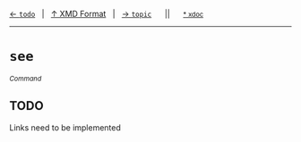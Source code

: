 [&#8592; `todo`](xmd-format--todo.md)&nbsp;&nbsp;&nbsp;|&nbsp;&nbsp;&nbsp;[&#8593; XMD Format](xmd-format.md)&nbsp;&nbsp;&nbsp;|&nbsp;&nbsp;&nbsp;[&#8594; `topic`](xmd-format--topic.md)&nbsp;&nbsp;&nbsp;&nbsp;&nbsp;&nbsp;||&nbsp;&nbsp;&nbsp;&nbsp;&nbsp;&nbsp;<small>[\* xdoc](../xdoc/xmd-format.xmd#L65)</small>
***

# `see`
<small>*Command*</small>  
## TODO

Links need to be implemented


